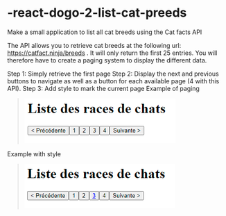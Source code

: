 # -react-dogo-2-list-cat-preeds
Make a small application to list all cat breeds using the Cat facts API

The API allows you to retrieve cat breeds at the following url: https://catfact.ninja/breeds . 
It will only return the first 25 entries. 
You will therefore have to create a paging system to display the different data.

Step 1: Simply retrieve the first page
Step 2: Display the next and previous buttons to navigate as well as a button for each available page (4 with this API).
Step 3: Add style to mark the current page
Example of paging
> ![](https://raw.githubusercontent.com/WildCodeSchool/remote-js-202203-dojos-react-2/main/dojo-chat.png)


Example with style
> ![](https://raw.githubusercontent.com/WildCodeSchool/remote-js-202203-dojos-react-2/main/dojo-chat-2.png)
